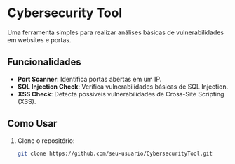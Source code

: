 # Cybersecurity Tool

Uma ferramenta simples para realizar análises básicas de vulnerabilidades em websites e portas.

## Funcionalidades
- **Port Scanner**: Identifica portas abertas em um IP.
- **SQL Injection Check**: Verifica vulnerabilidades básicas de SQL Injection.
- **XSS Check**: Detecta possíveis vulnerabilidades de Cross-Site Scripting (XSS).

## Como Usar
1. Clone o repositório:
   ```bash
   git clone https://github.com/seu-usuario/CybersecurityTool.git
